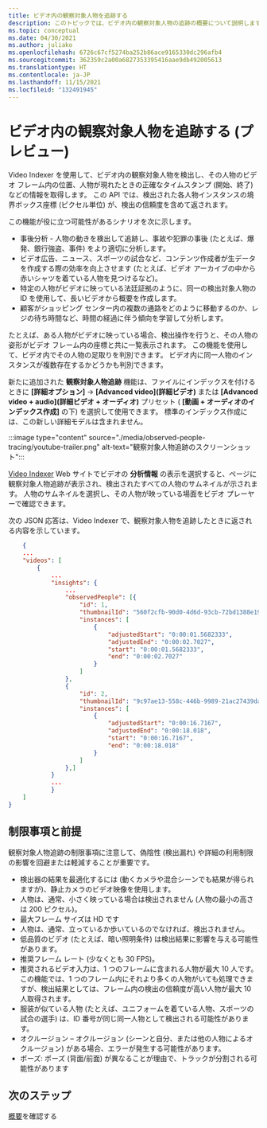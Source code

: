```yaml
---
title: ビデオ内の観察対象人物を追跡する
description: このトピックでは、ビデオ内の観察対象人物の追跡の概要について説明します。
ms.topic: conceptual
ms.date: 04/30/2021
ms.author: juliako
ms.openlocfilehash: 6726c67cf5274ba252b86ace9165330dc296afb4
ms.sourcegitcommit: 362359c2a00a6827353395416aae9db492005613
ms.translationtype: HT
ms.contentlocale: ja-JP
ms.lasthandoff: 11/15/2021
ms.locfileid: "132491945"
---
```

# <a name="trace-observed-people-in-a-video-preview"></a>ビデオ内の観察対象人物を追跡する (プレビュー)

Video Indexer を使用して、ビデオ内の観察対象人物を検出し、その人物のビデオ フレーム内の位置、人物が現れたときの正確なタイムスタンプ (開始、終了) などの情報を取得します。 この API では、検出された各人物インスタンスの境界ボックス座標 (ピクセル単位) が、検出の信頼度を含めて返されます。  
 
この機能が役に立つ可能性があるシナリオを次に示します。

* 事後分析 - 人物の動きを検出して追跡し、事故や犯罪の事後 (たとえば、爆発、銀行強盗、事件) をより適切に分析します。  
* ビデオ広告、ニュース、スポーツの試合など、コンテンツ作成者が生データを作成する際の効率を向上させます (たとえば、ビデオ アーカイブの中から赤いシャツを着ている人物を見つけるなど)。
* 特定の人物がビデオに映っている法廷証拠のように、同一の検出対象人物の ID を使用して、長いビデオから概要を作成します。
* 顧客がショッピング センター内の複数の通路をどのように移動するのか、レジの待ち時間など、時間の経過に伴う傾向を学習して分析します。

たとえば、ある人物がビデオに映っている場合、検出操作を行うと、その人物の姿形がビデオ フレーム内の座標と共に一覧表示されます。 この機能を使用して、ビデオ内でその人物の足取りを判別できます。 ビデオ内に同一人物のインスタンスが複数存在するかどうかも判別できます。

新たに追加された **観察対象人物追跡** 機能は、ファイルにインデックスを付けるときに **[詳細オプション]**  ->  **[Advanced video]\(詳細ビデオ\)** または **[Advanced video + audio]\(詳細ビデオ + オーディオ\)** プリセット ( **[動画 + オーディオのインデックス作成]** の下) を選択して使用できます。 標準のインデックス作成には、この新しい詳細モデルは含まれません。 

:::image type="content" source="./media/observed-people-tracing/youtube-trailer.png" alt-text="観察対象人物追跡のスクリーンショット":::  
 
[Video Indexer](https://www.videoindexer.ai/account/login) Web サイトでビデオの **分析情報** の表示を選択すると、ページに観察対象人物追跡が表示され、検出されたすべての人物のサムネイルが示されます。 人物のサムネイルを選択し、その人物が映っている場面をビデオ プレーヤーで確認できます。 

次の JSON 応答は、Video Indexer で、観察対象人物を追跡したときに返される内容を示しています。 

```json
    {
    ...
    "videos": [
        {
            ...
            "insights": {
                ...
                "observedPeople": [{
                    "id": 1,
                    "thumbnailId": "560f2cfb-90d0-4d6d-93cb-72bd1388e19d",
                    "instances": [
                        {
                            "adjustedStart": "0:00:01.5682333",
                            "adjustedEnd": "0:00:02.7027",
                            "start": "0:00:01.5682333",
                            "end": "0:00:02.7027"
                        }
                    ]
                },
                {
                    "id": 2,
                    "thumbnailId": "9c97ae13-558c-446b-9989-21ac27439da0",
                    "instances": [
                        {
                            "adjustedStart": "0:00:16.7167",
                            "adjustedEnd": "0:00:18.018",
                            "start": "0:00:16.7167",
                            "end": "0:00:18.018"
                        }
                    ]
                },]
            }
            ...
            }
    ]
}
```

## <a name="limitations-and-assumptions"></a>制限事項と前提 

観察対象人物追跡の制限事項に注意して、偽陰性 (検出漏れ) や詳細の利用制限の影響を回避または軽減することが重要です。

* 検出器の結果を最適化するには (動くカメラや混合シーンでも結果が得られますが)、静止カメラのビデオ映像を使用します。 
* 人物は、通常、小さく映っている場合は検出されません (人物の最小の高さは 200 ピクセル)。
* 最大フレーム サイズは HD です
* 人物は、通常、立っているか歩いているのでなければ、検出されません。 
* 低品質のビデオ (たとえば、暗い照明条件) は検出結果に影響を与える可能性があります。 
* 推奨フレーム レート (少なくとも 30 FPS)。 
* 推奨されるビデオ入力は、1 つのフレームに含まれる人物が最大 10 人です。 この機能では、1 つのフレーム内にそれより多くの人物がいても処理できますが、検出結果としては、フレーム内の検出の信頼度が高い人物が最大 10 人取得されます。 
* 服装が似ている人物 (たとえば、ユニフォームを着ている人物、スポーツの試合の選手) は、ID 番号が同じ同一人物として検出される可能性があります。 
* オクルージョン – オクルージョン (シーンと自分、または他の人物によるオクルージョン) がある場合、エラーが発生する可能性があります。
* ポーズ: ポーズ (背面/前面) が異なることが理由で、トラックが分割される可能性があります       

## <a name="next-steps"></a>次のステップ

[概要](video-indexer-overview.md)を確認する
